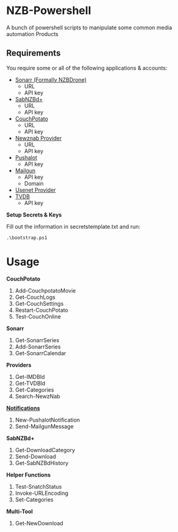 NZB-Powershell
==============

A bunch of powershell scripts to manipulate some common media automation Products

Requirements
------------

You require some or all of the following applications & accounts:

*   [Sonarr (Formally NZBDrone)](https://sonarr.tv/)
    * URL
    * API key
*   [SabNZBd+](http://sabnzbd.org/)
    * URL
    * API key 
*   [CouchPotato](https://couchpota.to/)
    * URL
    * API key
*   [Newznab Provider](https://nzbgeek.info/index.php)
    * URL
    * API key
*   [Pushalot](https://pushalot.com/)
    * API key
*	[Mailgun](https://mailgun.com/)
    * API key
	* Domain
*   [Usenet Provider](http://www.easynews.com/fromafriend.html?ref_key=e96e22bf5aeaf18c0c4133680e31199abe2fa8d0)
*   [TVDB](http://thetvdb.com/?tab=xml)
    * API key

**Setup Secrets & Keys**

Fill out the information in secretstemplate.txt and run: 

    .\bootstrap.ps1

Usage
=====

**CouchPotato**

1. Add-CouchpotatoMovie
2. Get-CouchLogs
3. Get-CouchSettings
4. Restart-CouchPotato
5. Test-CouchOnline

**Sonarr**
		
1. Get-SonarrSeries
2. Add-SonarrSeries
3. Get-SonarrCalendar

**Providers**

1. Get-IMDBId
2. Get-TVDBId
3. Get-Categories
4. Search-NewzNab

**[Notifications](https://github.com/benny-gold/powershell-notifications)**

1. New-PushalotNotification
2. Send-MailgunMessage

**SabNZBd+**

1. Get-DownloadCategory	
2. Send-Download
3. Get-SabNZBdHistory

**Helper Functions**
1. Test-SnatchStatus
2. Invoke-URLEncoding
3. Set-Categories

**Multi-Tool**
	
1. Get-NewDownload